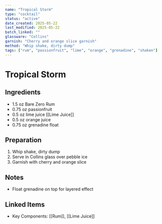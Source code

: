 ```yaml
---
name: "Tropical Storm"
type: "cocktail"
status: "active"
date_created: 2025-05-22
last_modified: 2025-05-22
batch_linked: ""
glassware: "Collins"
garnish: "Cherry and orange slice garnish"
method: "Whip shake, dirty dump"
tags: ["rum", "passionfruit", "lime", "orange", "grenadine", "shaken"]
---
```


# Tropical Storm

## Ingredients
- 1.5 oz Bare Zero Rum
- 0.75 oz passionfruit
- 0.5 oz lime juice [[Lime Juice]]
- 0.5 oz orange juice
- 0.75 oz grenadine float

## Preparation
1. Whip shake, dirty dump
2. Serve in Collins glass over pebble ice
3. Garnish with cherry and orange slice

## Notes
- Float grenadine on top for layered effect

## Linked Items
- Key Components: [[Rum]], [[Lime Juice]]